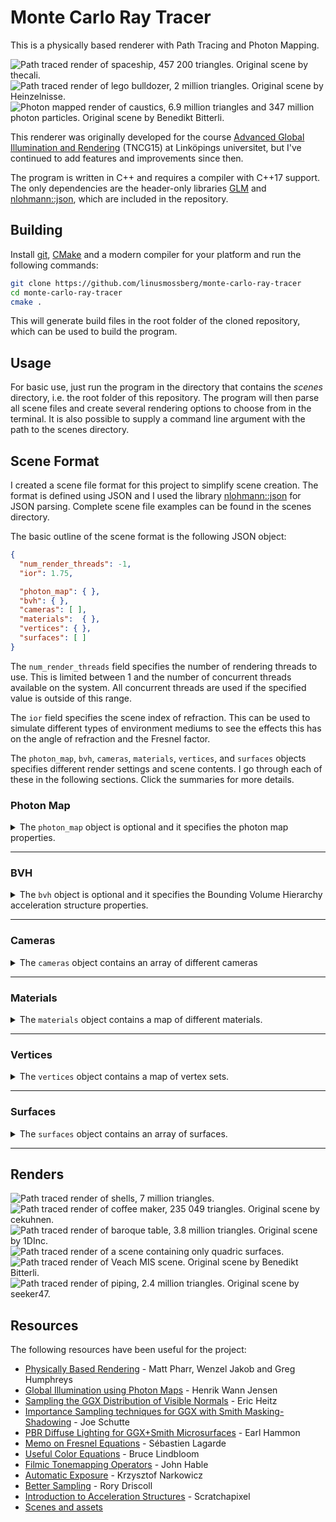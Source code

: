 # Monte Carlo Ray Tracer

This is a physically based renderer with Path Tracing and Photon Mapping.

![Path traced render of spaceship, 457 200 triangles. Original scene by thecali.](https://i.imgur.com/rSVyvl0.jpg "Path traced render of spaceship, 457 200 triangles. Original scene by thecali.")
![Path traced render of lego bulldozer, 2 million triangles. Original scene by Heinzelnisse.](https://imgur.com/zmBM0gP.jpg "Path traced render of lego bulldozer, 2 million triangles. Original scene by Heinzelnisse.")
![Photon mapped render of caustics, 6.9 million triangles and 347 million photon particles. Original scene by Benedikt Bitterli.](https://i.imgur.com/BsagYAi.jpg "Photon mapped render of caustics, 6.9 million triangles and 347 million photon particles. Original scene by Benedikt Bitterli.")

This renderer was originally developed for the course [Advanced Global Illumination and Rendering](https://liu.se/studieinfo/en/kurs/tncg15) (TNCG15) at Linköpings universitet, but I've continued to add features and improvements since then.

The program is written in C++ and requires a compiler with C++17 support. The only dependencies are the header-only libraries [GLM](https://glm.g-truc.net/) and [nlohmann::json](https://github.com/nlohmann/json), which are included in the repository.

## Building

Install [git](https://git-scm.com/), [CMake](https://cmake.org/download/) and a modern compiler for your platform and run the following commands:
```sh
git clone https://github.com/linusmossberg/monte-carlo-ray-tracer
cd monte-carlo-ray-tracer
cmake .
```
This will generate build files in the root folder of the cloned repository, which can be used to build the program.

## Usage

For basic use, just run the program in the directory that contains the *scenes* directory, i.e. the root folder of this repository. The program will then parse all scene files and create several rendering options to choose from in the terminal. It is also possible to supply a command line argument with the path to the scenes directory.

## Scene Format

I created a scene file format for this project to simplify scene creation. The format is defined using JSON and I used the library [nlohmann::json](https://github.com/nlohmann/json) for JSON parsing. Complete scene file examples can be found in the scenes directory.

The basic outline of the scene format is the following JSON object:

```json
{
  "num_render_threads": -1,
  "ior": 1.75,

  "photon_map": { },
  "bvh": { },
  "cameras": [ ],
  "materials":  { },
  "vertices": { },
  "surfaces": [ ]
}
```

The `num_render_threads` field specifies the number of rendering threads to use. This is limited between 1 and the number of concurrent threads available on the system. All concurrent threads are used if the specified value is outside of this range.

The `ior` field specifies the scene index of refraction. This can be used to simulate different types of environment mediums to see the effects this has on the angle of refraction and the Fresnel factor.

The `photon_map`, `bvh`, `cameras`, `materials`, `vertices`, and `surfaces` objects specifies different render settings and scene contents. I go through each of these in the following sections. Click the summaries for more details.

### Photon Map

<details><summary>The <code>photon_map</code> object is optional and it specifies the photon map properties.</summary><br>

Example:
```json
"photon_map": {
  "emissions": 1e6,
  "caustic_factor": 100.0,
  "k_nearest_photons": 50,
  "max_photons_per_octree_leaf": 200,
  "direct_visualization": false
}
```

The `emissions` field determines the base number of rays that should be emitted from light sources. More emissions will result in more spawned photons. 

The `caustic_factor` determines how many times more caustic photons should be generated relative to other photon types. 1 is the "natural" factor, but this results in blurry caustics since the caustic photon map is visualized directly.

The `k_nearest_photons` field specifies the number of nearest photons to search for and use in the radiance estimate each time a photon map is evaluated at a point. Larger values create better but less localized (blurrier) estimates since the search sphere is expanded to cover the target number of photons.

The `max_photons_per_octree_leaf` field affects both the octree search performance and memory usage of the application. This value can probably be left at ~200 in most cases.

The `direct_visualization` field can be used to visualize the photon maps directly. Setting this to true will make the program evaluate the global radiance at the first diffuse reflection.
</details>

___

### BVH

<details><summary>The <code>bvh</code> object is optional and it specifies the Bounding Volume Hierarchy acceleration structure properties.</summary><br>

Example:
```json
"bvh": {
    "type": "quaternary_sah",
    "bins_per_axis": 16
}
```

Normal naive scene intersection is used if this object is not specified. The `type` field specifies the hierarchy method to use when constructing the tree.

| `type`  | Method | 
| ------- | ------ | 
| `octree` | First creates an octree by iterative insertion of the primitive centroids, and then transforms this tree into a BVH by just transferring the octree node hierarchy and computing the bounding boxes. | 
| `binary_sah` | Creates a binary-tree BVH by recursively splitting the primitives into two groups. The split occurs along the axis with the largest primitive centroid extent, and the split position is determined by the Surface Area Heuristic (SAH). Binning is performed to reduce the number of evaluated split coordinates along the axis, and the number of bins is determined by the `bins_per_axis` field. | 
| `quaternary_sah` | Creates a quaternary-tree BVH by recursively splitting the primitives into the four groups that results in the lowest SAH-cost. This is similar to the binary version, but the split now occurs along two axes. The bins form a regular 2D grid and (`bins_per_axis`-1)<sup>2</sup> possible split coordinates are evaluated. |

I've also tried splitting along all three axes each recursion to create octonary-trees. This produces good results but there's not much of an improvement compared to the quaternary version and the construction time becomes much longer due to the dimensionality curse when using 3D bins.

`quaternary_sah` takes the longest to construct but tends to produce the best results. `octree` and `binary_sah` are faster to construct which is useful for quick renders. This is especially the case for the octree method, which surprisingly seems to be both faster to construct and create higher quality trees than the binary-tree SAH method.
</details>

___

### Cameras

<details><summary>The <code>cameras</code> object contains an array of different cameras</summary><br>

Example:
```json
"cameras": [
  {
    "focal_length": 23,
    "sensor_width": 35,
    "f_stop": 1.8,
    "eye": [ -2, 0, 0 ],
    "look_at": [ 13, -0.55, 0 ],
    "image": { 
      "width": 960, 
      "height": 720, 
      "exposure_compensation": -1, 
      "gain_compensation": 0.5 
    },
    "sqrtspp": 4,
    "savename": "c1b"
  },
  {
    "focal_length": 50,
    "sensor_width": 35,
    "f_stop": 5.6,
    "focus_distance": 3,
    "eye": [ -1, 0, 0 ],
    "forward": [ 1, 0, 0 ],
    "up": [ 0, 1, 0 ],
    "image": { 
      "width": 960, 
      "height": 540,
      "tonemapper": "ACES"
    },
    "sqrtspp": 1,
    "savename": "c2"
  }
]
```

The `focal_length` and `sensor_width` fields are defined in millimeters. A sensor width of 35mm (full frame) is most often useful since focal lengths normally are defined in terms of 35mm-equivalent focal lengths.

The `eye` field defines the position of the camera, and the `up` and `forward` fields defines the orientation vectors of the camera. The up and forward vectors can be replaced with the `look_at` field, which defines the coordinate that the camera should look at instead.

The `f_stop` and `focus_distance` fields defines the depth of field properties of the camera and are optional. The distance from the camera to the `look_at` coordinate is used as focus distance if this coordinate is specified and if no valid focus distance is specified.

The `sqrtspp` field defines the square-rooted number of ray paths that should be sampled from each pixel in the camera.

The `savename` property defines the name of the resulting saved image file. Images are saved in TGA format.

#### Image

The `image` object specifies the image properties of the camera. The `width` and `height` fields specifies the image resolution in pixels.

The `tonemapper` field specifies which tonemapper to use. The available ones are `Hable` ([filmic tonemapper by John Hable](http://filmicworlds.com/blog/filmic-tonemapping-operators/)) and `ACES` ([fitted by Stephen Hill](https://twitter.com/self_shadow)).

The program has histogram-based auto-exposure which centers the histogram around the 0.5 intensity level before applying tone mapping (corresponding to controlling the amount of light that reaches the film/sensor). This can be offset with the optional `exposure_compensation` field, which specifies the [exposure compensation](https://en.wikipedia.org/wiki/Exposure_compensation) in EV units (stops). 

The program also has a histogram-based auto-gain method which is applied after auto-exposure and tone-mapping, which instead tries to position the histogram of the resulting image to the right. This can similarly be offset with the optional `gain_compensation` field, which is also specified in EV units.

The reason for separating these steps is that the tone-mapping/camera response is non-linear, and as a result `exposure_compensation` mostly controls the camera response (contrast, dynamic range etc.) while `gain_compensation` controls the overall image intensity.
</details>

___

### Materials

<details><summary>The <code>materials</code> object contains a map of different materials.</summary><br>

Example:
```json
"materials": {
  "default": {
      "reflectance": 0.73,
      "roughness": 10.0
  },
  "iron": {
    "ior": "data/spectral-distributions/iron.csv"
  },
  "silver": {
    "specular_roughness": 0.06,
    "ior": {
      "real": [0.03122206, 0.02993163, 0.03752037],
      "imaginary": [4.52084303, 3.61703254, 2.59526494]
    }
  },
  "crystal": {
    "ior": 2.0,
    "transparency":  1.0,
    "transmittance": [ 0.5, 1.0, 0.9 ],
    "specular_roughness": 0.1
  },
  "one_sheet_hyperboloid": {
    "specular_reflectance": 0.5,
    "ior": 1.333,
    "reflectance": "#80B1D3"
  },
  "light": {
    "reflectance": 0.9,
    "emittance": [ 1000, 1000, 1000 ]
  },
  "horizon-light": {
    "emittance": { "illuminant": "D50", "scale": 1000 }
  },
  "3000-kelvin-blackbody-radiator": {
    "emittance": { "temperature": 3000, "scale": 1000 }
  }
}
```

The key string is used later when assigning a material to a surface. The material with the `default` key string is used for all surfaces that hasn't specified a material.

The material fields are:

| field                  | type        | default | interval    |
| ---------------------- | ----------- | ------- | ----------- |
| `reflectance`          | RGB         | 1       | [0, 1]      |
| `specular_reflectance` | RGB         | 1       | [0, 1]      |
| `transmittance`        | RGB         | 1       | [0, 1]      |
| `emittance`            | RGB         | 0       | [0, ∞)      |
| `roughness`            | scalar      | 0       | [0, ∞)      |
| `specular_roughness`   | scalar      | 0       | [0, 1]      |
| `transparency`         | scalar      | 0       | [0, 1]      |
| `perfect_mirror`       | bool        | false   | {f, t}      |
| `ior`                  | [IOR](#ior) | 0       | [IOR](#ior) |

These fields are all optional and any combination of fields can be used. A material can for example be a combination of diffusely reflecting, specularly reflecting, emissive, transmissive (specularly refracting) and rough. If set to true, the `perfect_mirror` field overrides most other fields to simulate a perfect mirror with infinite IOR.

The `reflectance`, `specular_reflectance` and `transmittance` fields specifies the amount of radiance that should be diffusely reflected and specularly reflected/transmitted for each RGB channel. This is a simplification since these are spectral properties that varies with wavelength and not by the resulting tristimulus values of the virtual camera, but this is computationally cheaper and simpler. These properties now take gamma-corrected values and linearizes them internally to make it easier to pick colors via color pickers.

The `emittance` field defines the radiant flux of each RGB channel in watts. This means that surfaces with different surface areas will emit the same amount of radiant energy if they are assigned the same emissive material. It's also possible to set the emittance by specifying an object with either an `illuminant` or a `temperature` field, along with a `scale` field. The `illuminant` field is used to specify a [CIE standard illuminant](https://en.wikipedia.org/wiki/Standard_illuminant), while the `temperature` field is used to specify a blackbody radiator in kelvin.

#### IOR

For dielectric materials such as glass and plastic, the `ior` field is specified as a scalar value in the range [1, ∞). If this value is less than 1, then the material will only produce diffuse reflections regardless of scene IOR. For conductive materials such as metals, the `ior` field is instead specified as a complex-valued IOR object with a `real` and an `imaginary` field specified as RGB vectors.

The `real` part is often called *n* and it represents the usual index of refraction that is also present in dielectrics, but the spectral dependence is now considered as well. The real part varies over the visible spectrum for dielectrics also (e.g. `[1.521, 1.525, 1.533]` for soda-lime glass), but refraction is difficult for spectrally varying IOR.

The `imaginary` part is often called *k* and it represents the absorption coefficient. The imaginary part is non-zero for conductives and zero for dielectrics, which means that conductives rapidly absorbs the transmitted radiance while dielectrics let it pass through.

Spectral distributions of these values are available at [refractiveindex.info](https://refractiveindex.info/). These spectral distributions can be reduced to linear sRGB by integrating the product of the spectral distributions and each of the CIE color matching functions over the visible spectrum, and then converting the resulting XYZ tristimulus values to linear sRGB. The program does this automatically if a path to a downloaded CSV file with spectral data is provided for the `ior` field, but I also wrote the following MATLAB script to get the values directly:

```matlab
% Read CIE cmfs, http://cvrl.ioo.ucl.ac.uk/cmfs.htm
xyz_cmfs = readmatrix('ciexyz31_1.csv');
xyz_w = xyz_cmfs(:,1); xyz = xyz_cmfs(:,2:4);

% Read complex IOR spectral distribution for iron
data = readtable('Johnson.csv');
[~,index] = ismember("wl",data.wl); % Find start position of k data

n_sRGB = integrate(data(1:index-1, :), xyz, xyz_w);
k_sRGB = integrate(data(index+1:end, :), xyz, xyz_w);

fprintf('"real": [%.8f, %.8f, %.8f],\n', n_sRGB)
fprintf('"imaginary": [%.8f, %.8f, %.8f]\n', k_sRGB)

function sRGB = integrate(data, xyz, xyz_w)
    spd = str2double(data.n);
    spd_w = str2double(data.wl) * 1000; % micro- to nanometers;
    
    % Average duplicate wavelengths
    [spd_w, ~, idx] = unique(spd_w); spd = accumarray(idx, spd, [], @mean);

    % Interpolate to align the spectral data wavelengths with the CMF's
    spd_interp = interp1(spd_w, spd, xyz_w, 'pchip');

    % Integrate using Riemann sum
    XYZ = (xyz' * spd_interp)' / sum(xyz(:,2));

    % Convert to linear sRGB
    sRGB = xyz2rgb(XYZ, 'colorspace', 'linear-rgb', 'WhitePoint', 'e');
end
```

Note that I implicitly use a constant illuminant `I(λ)` and stepsize `Δλ`, which results in:

<pre><code>X = ∫(S(λ)x(λ)I(λ)dλ) / ∫(y(λ)I(λ)dλ) ≈
  ≈ Σ(S(λ)x(λ)I(λ)Δλ) / Σ(y(λ)I(λ)Δλ) =
  = (<del>I(λ)Δλ</del> · Σ(S(λ)x(λ))) / (<del>I(λ)Δλ</del> · Σ(y(λ))) =
  = Σ(S(λ)x(λ)) / Σ(y(λ))</code></pre>

and the same for `Y` and `Z`. The constant illuminant is also the reason why the equal energy white point is used for `xyz2rgb`. A few metal materials based on measured data are available in *scenes/metals.json*.

![Metals with complex IOR based on measured data. Au, Ag, Cu, Fe, Al, Hg, Ni, Pd.](https://user-images.githubusercontent.com/15798094/104471328-010ff380-55bb-11eb-8f04-1f550129c28f.jpg "Metals with complex IOR based on measured data. Au, Ag, Cu, Fe, Al, Hg, Ni, Pd.")

</details>

___

### Vertices

<details><summary>The <code>vertices</code> object contains a map of vertex sets.</summary><br>

Example:
```json
"vertices": {
  "light": [
    [ 8, 4.9, -2.5 ],
    [ 9, 4.9, -2.5 ],
    [ 9, 4.9, -1.5 ],
    [ 8, 4.9, -1.5 ]
  ],
  "crystal": [
    [ 8.28362, -5.0, -4.78046 ],
    [ 6.47867, -0.90516, -3.67389 ],
    [ 7.97071, -0.85108, -2.79588 ],
    [ 7.93553, -0.41379, -4.47145 ],
    [ 6.63966, 3.55331, -2.51368 ]
  ]
}
```

Each vertex set contains an array of vertices specified as xyz-coordinates. The vertex set key string is used later to specify which set of vertices to build the surface from when creating surfaces of `object` type.
</details>

___

### Surfaces

<details><summary>The <code>surfaces</code> object contains an array of surfaces.</summary><br>

Example:
```json
"surfaces": [
  {
    "type": "object",
    "smooth": true,
    "file": "data/stanford_dragon.obj"
  },
  {
    "type": "object",
    "material": "light",
    "vertex_set": "light",
    "triangles": [
      [ 0, 1, 2 ],
      [ 0, 2, 3 ]
    ]
  },
  {
    "type": "object",
    "material": "crystal",
    "vertex_set": "crystal",
    "triangles": [
      [ 0, 2, 1 ],
      [ 0, 3, 2 ],
      [ 0, 1, 3 ],
      [ 2, 4, 1 ],
      [ 1, 4, 3 ],
      [ 3, 4, 2 ]
    ]
  },
  {
    "type": "sphere",
    "position": [ 9.25261, -3.70517, -0.58328 ],
    "radius": 1.15485
  },
  {
    "type": "triangle",
    "material":  "silver",
    "vertices": [ 
      [ 9, 4.9, -2.5 ],
      [ 9, 4.9, -1.5 ],
      [ 8, 4.9, -1.5 ]
    ]
  },
  {
    "type": "quadric",
    "material": "one_sheet_hyperboloid",
    "XX": -1, "YY": 1, "ZZ": 1, "R": -1,
    "bound_dimensions": [1.0, 0.2, 0.2],
    "position": [0.3, 0.3, 0.125],
    "scale": 0.025,
    "rotation": [45, 0, 0]
  }
]
```

Each surface has a `type` field which can be either `sphere`, `triangle`, `object` or `quadric`. All surfaces also has an optional `material` field, which specifies the material that the surface should use by material key string. 

All surface types can also be transformed using the optional `position`, `rotation` (degrees) and `scale` fields specified as xyz-vectors. The remaining fields are type specific.

#### Sphere
The sphere radius is defined by the `radius` field.

#### Triangle
The triangle is simply defined by its vertices, which is defined by the 3 vertices in the vertex array `vertices` in xyz-coordinates. The order of the vertices defines the normal direction.

#### Object
The object surface type defines a triangle mesh object that consists of multiple triangles. The `vertex_set` field can be used to specify the key string of the vertex set to pull vertices from, and the `triangles` field then specifies the array of triangles of the object. Each triangle of the array consists of 3 indices that references the corresponding vertex index in the vertex set. Alternatively, the `file` field can be used to specify a path to an OBJ-file to load instead. The path should be relative to the scenes directory. 

The program uses normal interpolation for smooth shading if the `smooth` field is set to true. This will either compute area+angle weighted vertex normals or use the vertex normals from the OBJ file if they exist.

#### Quadric
A quadric surface consists of all points `(x,y,z)` that satisfies the quadric equation<sup>1</sup>:

<pre><code>Ax<sup>2</sup> + Bxy + Cxz + Dx + Ey<sup>2</sup> + Fyz + Gy + Hz<sup>2</sup> + Iz + J = 0</code></pre>

where `A`, `B`, `C` etc. are real constants. A sphere with radius 1 can for example be defined by:

<pre><code>x<sup>2</sup> + y<sup>2</sup> + z<sup>2</sup> - 1 = 0</code></pre>

with constants `J=-1`, `A=E=H=1` and the rest 0. This is achieved in the program by specifying the following fields for a quadric surface:
```json
"XX": 1, "YY": 1, "ZZ": 1, "R": -1,
```
Instead of the usual constant names, I've opted for more descriptive field names that correspond to the expression that the field value is multiplied with in the quadric equation. The `R` field corresponds to `J` in the quadric equation, i.e. the scalar constant added at the end. The value of unspecified constants are set to 0.

The `bound_dimensions` field specifies the dimensions of the axis-aligned bounding box that the quadric surface is confined to.

Quadric surfaces currently do not support emissive materials (the emissive part is simply ignored).

___
<sup>1</sup> The usual quadric equation looks slightly different when it's derived from the quadric matrix representation *p<sup>T</sup>Qp* since this results in some constants being doubled. The program uses this representation internally, but I've eliminated this in the scene format since it's easier to not have to think about whether or not some constants will be doubled when creating a surface.
</details>

___

## Renders

![Path traced render of shells, 7 million triangles.](https://imgur.com/9Im3WBW.jpg "Path traced render of shells, 7 million triangles.")
![Path traced render of coffee maker, 235 049 triangles. Original scene by cekuhnen.](https://imgur.com/38jhuBX.jpg "Path traced render of coffee maker, 235 049 triangles. Original scene by cekuhnen.")
![Path traced render of baroque table, 3.8 million triangles. Original scene by 1DInc.](https://imgur.com/N3cM7Hl.jpg "Path traced render of baroque table, 3.8 million triangles. Original scene by 1DInc.")
![Path traced render of a scene containing only quadric surfaces.](https://user-images.githubusercontent.com/15798094/104470916-847d1500-55ba-11eb-99df-e600d248f495.jpg "Path traced render of a scene containing only quadric surfaces.")
![Path traced render of Veach MIS scene. Original scene by Benedikt Bitterli.](https://imgur.com/oNbmpir.jpg "Path traced render of Veach MIS scene. Original scene by Benedikt Bitterli.")
![Path traced render of piping, 2.4 million triangles. Original scene by seeker47.](https://imgur.com/AGnRbfX.jpg "Path traced render of piping, 2.4 million triangles. Original scene by seeker47.")

## Resources

The following resources have been useful for the project:
* [Physically Based Rendering](http://www.pbr-book.org/) - Matt Pharr, Wenzel Jakob and Greg Humphreys
* [Global Illumination using Photon Maps](http://graphics.stanford.edu/~henrik/papers/ewr7/ewr7.html) - Henrik Wann Jensen
* [Sampling the GGX Distribution of Visible Normals](http://jcgt.org/published/0007/04/01/) - Eric Heitz
* [Importance Sampling techniques for GGX with Smith Masking-Shadowing](https://schuttejoe.github.io/post/ggximportancesamplingpart2/) - Joe Schutte
* [PBR Diffuse Lighting for GGX+Smith Microsurfaces](https://twvideo01.ubm-us.net/o1/vault/gdc2017/Presentations/Hammon_Earl_PBR_Diffuse_Lighting.pdf) - Earl Hammon
* [Memo on Fresnel Equations](https://seblagarde.wordpress.com/2013/04/29/memo-on-fresnel-equations/) - Sébastien Lagarde
* [Useful Color Equations](http://www.brucelindbloom.com/) - Bruce Lindbloom
* [Filmic Tonemapping Operators](http://filmicworlds.com/blog/filmic-tonemapping-operators/) - John Hable
* [Automatic Exposure](https://knarkowicz.wordpress.com/2016/01/09/automatic-exposure/) - Krzysztof Narkowicz
* [Better Sampling](http://www.rorydriscoll.com/2009/01/07/better-sampling/) - Rory Driscoll
* [Introduction to Acceleration Structures](https://www.scratchapixel.com/lessons/advanced-rendering/introduction-acceleration-structure/bounding-volume-hierarchy-BVH-part1) - Scratchapixel
* [Scenes and assets](scenes/README.md)
